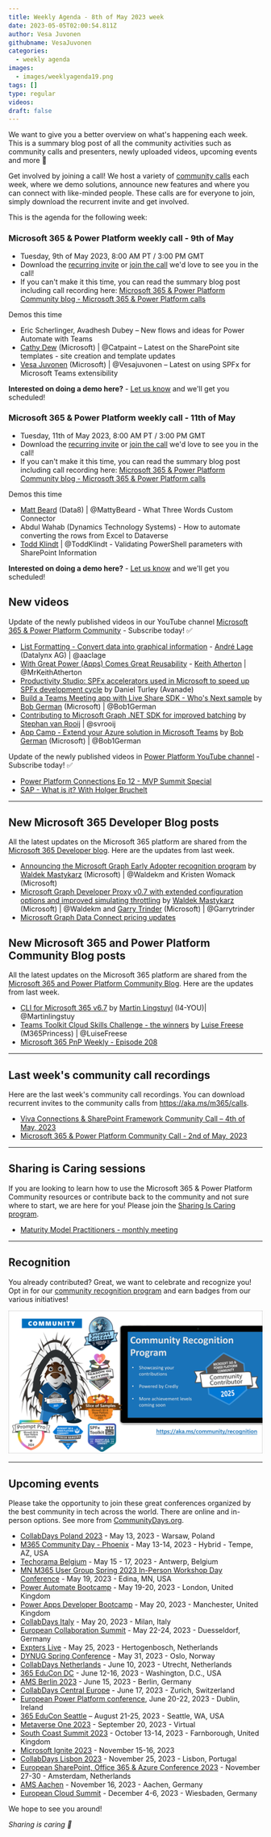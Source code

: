 ```yaml
---
title: Weekly Agenda - 8th of May 2023 week
date: 2023-05-05T02:00:54.811Z
author: Vesa Juvonen
githubname: VesaJuvonen
categories:
  - weekly agenda
images:
  - images/weeklyagenda19.png
tags: []
type: regular
videos:
draft: false
---
```


We want to give you a better overview on what's happening each week. This is a summary blog post of all the community activities such as community calls and presenters, newly uploaded videos, upcoming events and more 🚀

Get involved by joining a call! We host a variety of [community calls](https://aka.ms/community/calls) each week, where we demo solutions, announce new features and where you can connect with like-minded people. These calls are for everyone to join, simply download the recurrent invite and get involved.

This is the agenda for the following week:

### Microsoft 365 & Power Platform weekly call - 9th of May

* Tuesday, 9th of May 2023, 8:00 AM PT / 3:00 PM GMT
* Download the [recurring invite](https://aka.ms/m365-dev-call) or [join the call](https://aka.ms/m365-dev-call-join) we'd love to see you in the call!
* If you can't make it this time, you can read the summary blog post including call recording here: [Microsoft 365 & Power Platform Community blog - Microsoft 365 & Power Platform calls](https://pnp.github.io/blog/categories/microsoft-365-platform-call/)

Demos this time

* Eric Scherlinger, Avadhesh Dubey – New flows and ideas for Power Automate with Teams
* [Cathy Dew](https://twitter.com/catpaint1) (Microsoft) | @Catpaint – Latest on the SharePoint site templates - site creation and template updates
* [Vesa Juvonen](https://twitter.com/vesajuvonen) (Microsoft) | @Vesajuvonen – Latest on using SPFx for Microsoft Teams extensibility


**Interested on doing a demo here?** - [Let us know](https://aka.ms/community/request/demo) and we'll get you scheduled!

### Microsoft 365 & Power Platform weekly call - 11th of May

* Tuesday, 11th of May 2023, 8:00 AM PT / 3:00 PM GMT
* Download the [recurring invite](https://aka.ms/m365-dev-call) or [join the call](https://aka.ms/m365-dev-call-join) we'd love to see you in the call!
* If you can't make it this time, you can read the summary blog post including call recording here: [Microsoft 365 & Power Platform Community blog - Microsoft 365 & Power Platform calls](https://pnp.github.io/blog/categories/microsoft-365-platform-call/)

Demos this time

* [Matt Beard](https://twitter.com/mattybeard) (Data8) | @MattyBeard - What Three Words Custom Connector
* Abdul Wahab (Dynamics Technology Systems) - How to automate converting the rows from Excel to Dataverse
* [Todd Klindt](https://twitter.com/toddklindt) | @ToddKlindt - Validating PowerShell parameters with SharePoint Information


**Interested on doing a demo here?** - [Let us know](https://aka.ms/community/request/demo) and we'll get you scheduled!

## New videos 

Update of the newly published videos in our YouTube channel [Microsoft 365 & Power Platform Community](https://www.youtube.com/channel/UC_mKdhw-V6CeCM7gTo_Iy7w) - Subscribe today! ✅

* [List Formatting - Convert data into graphical information](https://www.youtube.com/watch?v=5wxlN0wlO_g) - [André Lage](https://twitter.com/aaclage) (Datalynx AG) | @aaclage
* [With Great Power (Apps) Comes Great Reusability](https://www.youtube.com/watch?v=vET3pNSyUA8) - [Keith Atherton](https://twitter.com/MrKeithAtherton) | @MrKeithAtherton
* [Productivity Studio: SPFx accelerators used in Microsoft to speed up SPFx development cycle](https://www.youtube.com/watch?v=aMzfCvYmktM) by Daniel Turley (Avanade)
* [Build a Teams Meeting app with Live Share SDK - Who's Next sample](https://www.youtube.com/watch?v=anTDluFV-U8) by [Bob German](https://twitter.com/Bob1German) (Microsoft) | @Bob1German
* [Contributing to Microsoft Graph .NET SDK for improved batching](https://www.youtube.com/watch?v=E3SkCZS5ii4) by [Stephan van Rooij](https://twitter.com/svrooij) | @svrooij
* [App Camp - Extend your Azure solution in Microsoft Teams](https://www.youtube.com/watch?v=PpxBTGKxRn8) by [Bob German](https://twitter.com/Bob1German) (Microsoft) | @Bob1German


Update of the newly published videos in [Power Platform YouTube channel](https://www.youtube.com/@mspowerplatform) - Subscribe today! ✅


* [Power Platform Connections Ep 12 - MVP Summit Special](https://www.youtube.com/watch?v=PnR0L0VMhlc)
* [SAP - What is it? With Holger Bruchelt](https://www.youtube.com/watch?v=k_bi5411Bzk)

---

## New Microsoft 365 Developer Blog posts

All the latest updates on the Microsoft 365 platform are shared from the [Microsoft 365 Developer blog](https://devblogs.microsoft.com/microsoft365dev/). Here are the updates from last week.

* [Announcing the Microsoft Graph Early Adopter recognition program](https://devblogs.microsoft.com/microsoft365dev/microsoft-graph-early-adopter-recognition-program/) by [Waldek Mastykarz](https://twitter.com/waldekm) (Microsoft) | @Waldekm and Kristen Womack (Microsoft)
* [Microsoft Graph Developer Proxy v0.7 with extended configuration options and improved simulating throttling](https://devblogs.microsoft.com/microsoft365dev/microsoft-graph-developer-proxy-v0-7-extended-configuration-options-improved-simulating-throttling/) by [Waldek Mastykarz](https://twitter.com/waldekm) (Microsoft) | @Waldekm and [Garry Trinder](https://twitter.com/garrytrinder) (Microsoft) | @Garrytrinder
* [Microsoft Graph Data Connect pricing updates ](https://devblogs.microsoft.com/microsoft365dev/microsoft-graph-data-connect-pricing-updates/)


## New Microsoft 365 and Power Platform Community Blog posts

All the latest updates on the Microsoft 365 platform are shared from the [Microsoft 365 and Power Platform Community Blog](https://pnp.github.io/blog/). Here are the updates from last week.

* [CLI for Microsoft 365 v6.7](https://pnp.github.io/blog/cli-for-microsoft-365/cli-for-microsoft-365-v6-7/) by [Martin Lingstuyl](https://twitter.com/martinlingstuyl) (I4-YOU)| @Martinlingstuy
* [Teams Toolkit Cloud Skills Challenge - the winners](https://pnp.github.io/blog/post/teams-toolkit-cloud-skills-challenge-winners/) by [Luise Freese](https://twitter.com/LuiseFreese) (M365Princess) | @LuiseFreese
* [Microsoft 365 PnP Weekly - Episode 208](https://pnp.github.io/blog/microsoft-365-pnp-weekly/episode-208/)

---

## Last week's community call recordings

Here are the last week's community call recordings. You can download recurrent invites to the community calls from https://aka.ms/m365/calls.

* [Viva Connections & SharePoint Framework Community Call – 4th of May, 2023](https://pnp.github.io/blog/microsoft-viva-and-spfx-community-call/2023-05-04/)
* [Microsoft 365 & Power Platform Community Call - 2nd of May, 2023](https://pnp.github.io/blog/microsoft-365-platform-community-call/2023-05-02/)

---

## Sharing is Caring sessions

If you are looking to learn how to use the Microsoft 365 & Power Platform Community resources or contribute back to the community and not sure where to start, we are here for you! Please join the [Sharing Is Caring program](https://pnp.github.io/sharing-is-caring/).

* [Maturity Model Practitioners - monthly meeting](https://aka.ms/mm4m365/invite)

---

## Recognition

You already contributed? Great, we want to celebrate and recognize you! Opt in for our [community recognition program](https://pnp.github.io/recognitionprogram/) and earn badges from our various initiatives! 

![Community Recognition](../images/community-recognition-2025.png)


---

## Upcoming events

Please take the opportunity to join these great conferences organized by the best community in tech across the world. There are online and in-person options. See more from [CommunityDays.org](https://www.communitydays.org/).

* [CollabDays Poland 2023](https://www.communitydays.org/event/2023-05-13/collabdays-poland-2023) - May 13, 2023 - Warsaw, Poland
* [M365 Community Day - Phoenix](https://www.communitydays.org/event/2023-05-13/m365-community-day-phoenix) - May 13-14, 2023 - Hybrid - Tempe, AZ, USA
* [Techorama Belgium](https://www.techorama.be/) - May 15 - 17, 2023 - Antwerp, Belgium
* [MN M365 User Group Spring 2023 In-Person Workshop Day Conference](https://www.communitydays.org/event/2023-05-19/mn-m365-10th-bi-annual-spring-workshop-day) - May 19, 2023 - Edina, MN, USA
* [Power Automate Bootcamp](https://www.communitydays.org/event/2023-05-19/power-automate-bootcamp-2023) - May 19-20, 2023 - London, United Kingdom
* [Power Apps Developer Bootcamp](https://www.communitydays.org/event/2023-05-20/power-apps-developer-bootcamp) - May 20, 2023 - Manchester, United Kingdom
* [CollabDays Italy](https://www.collabdays.org/2023-italy/) - May 20, 2023 - Milan, Italy
* [European Collaboration Summit](https://www.collabsummit.eu/) - May 22-24, 2023 - Duesseldorf, Germany
* [Expters Live](https://www.communitydays.org/event/2023-05-25/experts-live-netherlands) - May 25, 2023 - Hertogenbosch, Netherlands
* [DYNUG Spring Conference](https://www.communitydays.org/event/2023-05-31/dynug-spring-conference) - May 31, 2023 - Oslo, Norway
* [CollabDays Netherlands](https://www.communitydays.org/event/2023-06-10/collabdays-netherlands-2023) - June 10, 2023 - Utrecht, Netherlands
* [365 EduCon DC](https://365educon.com/DC/) - June 12-16, 2023 - Washington, D.C., USA
* [AMS Berlin 2023](https://www.communitydays.org/event/2023-06-15/amsberlin-2023) - June 15, 2023 - Berlin, Germany
* [CollabDays Central Europe](https://www.collabdays.org/2023-ce/) - June 17, 2023 - Zurich, Switzerland
* [European Power Platform conference](https://www.sharepointeurope.com/european-power-platform-conference/), June 20-22, 2023 - Dublin, Ireland
* [365 EduCon Seattle](https://365educon.com/Seattle/) – August 21-25, 2023 - Seattle, WA, USA
* [Metaverse One 2023](https://www.communitydays.org/event/2023-09-20/metaverse-one-2023) - September 20, 2023 - Virtual
* [South Coast Summit 2023](https://www.southcoastsummit.com/) - October 13-14, 2023 - Farnborough, United Kingdom
* [Microsoft Ignite 2023](https://ignite.microsoft.com/) - November 15-16, 2023
* [CollabDays Lisbon 2023](https://www.collabdays.org/2023-lisbon/) - November 25, 2023 - Lisbon, Portugal
* [European SharePoint, Office 365 & Azure Conference 2023](https://www.sharepointeurope.com/) - November 27-30 - Amsterdam, Netherlands
* [AMS Aachen](https://www.communitydays.org/event/2023-11-16/ams-aachen) - November 16, 2023 - Aachen, Germany
* [European Cloud Summit](https://www.cloudsummit.eu/) - December 4-6, 2023 - Wiesbaden, Germany

We hope to see you around!

_Sharing is caring 🧡_
